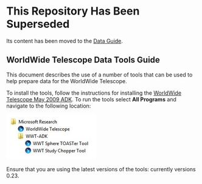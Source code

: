 # This Repository Has Been Superseded

Its content has been moved to the [Data Guide][dg].

[dg]: https://github.com/WorldWideTelescope/worldwide-telescope-data-guide/


## WorldWide Telescope Data Tools Guide

This document describes the use of a number of tools that can be used to help prepare data for the WorldWide Telescope.

To install the tools, follow the instructions for installing the [WorldWide Telescope May 2009 ADK](http://research.microsoft.com/en-us/collaboration/wwt-ap/resources.aspx). To run the tools select **All Programs** and navigate to the following location:

![](images/AcademicKit.jpg)

Ensure that you are using the latest versions of the tools: currently versions 0.23.
